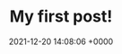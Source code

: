 ---
layout: post
title:  "My first post!"
date:   2021-12-20 14:08:06 +0000
categories: jekyll update
---
